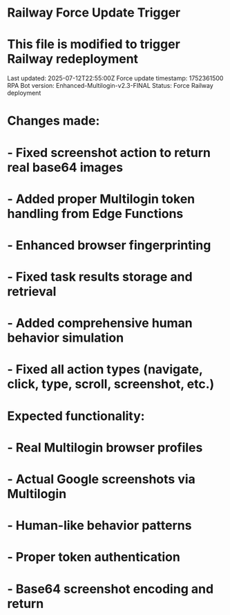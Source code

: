 # Railway Force Update Trigger
# This file is modified to trigger Railway redeployment

Last updated: 2025-07-12T22:55:00Z
Force update timestamp: 1752361500
RPA Bot version: Enhanced-Multilogin-v2.3-FINAL
Status: Force Railway deployment

# Changes made:
# - Fixed screenshot action to return real base64 images
# - Added proper Multilogin token handling from Edge Functions
# - Enhanced browser fingerprinting
# - Fixed task results storage and retrieval
# - Added comprehensive human behavior simulation
# - Fixed all action types (navigate, click, type, scroll, screenshot, etc.)

# Expected functionality:
# - Real Multilogin browser profiles
# - Actual Google screenshots via Multilogin
# - Human-like behavior patterns
# - Proper token authentication
# - Base64 screenshot encoding and return